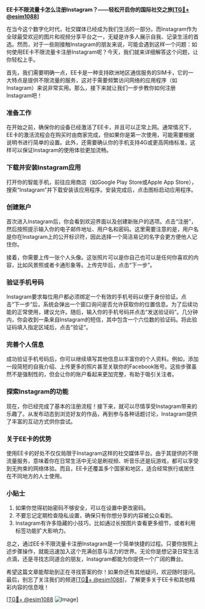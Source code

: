 **EE卡不限流量卡怎么注册Instagram？——轻松开启你的国际社交之旅[[TG💪+ @esim1088](https://t.me/s/esim1088)]**

在当今这个数字化时代，社交媒体已经成为我们生活的一部分。而Instagram作为全球最受欢迎的图片和视频分享平台之一，无疑是许多人展示自我、记录生活的首选。然而，对于一些刚接触Instagram的朋友来说，可能会遇到这样一个问题：如何使用EE卡不限流量卡注册Instagram呢？今天，我们就来详细解答这个问题，让你轻松上手。

首先，我们需要明确一点，EE卡是一种支持欧洲地区通信服务的SIM卡，它的一大特点是提供不限流量的服务，这对于需要频繁访问网络的应用程序（如Instagram）来说非常实用。那么，接下来就让我们一步步教你如何注册Instagram吧！

### **准备工作**
在开始之前，确保你的设备已经激活了EE卡，并且可以正常上网。通常情况下，EE卡的激活流程会在购买时由商家完成，但如果你是第一次使用，可能需要根据说明书进行简单的设置。此外，还需要确认你的手机支持4G或更高网络标准，这样可以保证Instagram的使用体验更加流畅。

### **下载并安装Instagram应用**
打开你的智能手机，前往应用商店（如Google Play Store或Apple App Store），搜索“Instagram”并下载安装该应用程序。安装完成后，点击图标启动应用程序。

### **创建账户**
首次进入Instagram后，你会看到欢迎界面以及创建新账户的选项。点击“注册”，然后按照提示输入你的电子邮件地址、用户名和密码。这里需要注意的是，用户名是你在Instagram上的公开标识符，因此选择一个简洁易记的名字会更方便他人记住你。

接着，你需要上传一张个人头像。这张照片可以是你自己也可以是任何你喜欢的内容，比如风景照或者卡通形象等。上传完毕后，点击“下一步”。

### **验证手机号码**
Instagram要求每位用户都必须绑定一个有效的手机号码以便于身份验证。点击“下一步”后，系统会弹出一个窗口询问是否允许获取你的位置信息。为了后续功能的正常使用，建议允许。随后，输入你的手机号码并点击“发送验证码”。几分钟内，你会收到一条来自Instagram的短信，其中包含一个六位数的验证码。将此验证码填入指定区域后，点击“验证”。

### **完善个人信息**
成功验证手机号码后，你可以继续填写其他信息以丰富你的个人资料。例如，添加一段简短的自我介绍、上传更多的照片甚至关联你的Facebook账号。这些步骤虽然不是强制性的，但会让你的账户看起来更加完整，有助于吸引关注者。

### **探索Instagram的功能**
现在，你已经完成了基本的注册流程！接下来，就可以尽情享受Instagram带来的乐趣了。从发布动态到浏览好友的作品，再到参与各种话题讨论，Instagram提供了丰富的互动方式供你尝试。

### **关于EE卡的优势**
使用EE卡的好处不仅仅局限于Instagram这样的社交媒体平台。由于其提供的不限流量服务，意味着你在日常生活中无论是刷视频、听音乐还是玩游戏，都可以享受到无拘束的网络体验。而且，EE卡还覆盖多个国家和地区，适合经常旅行或居住在不同地方的人士使用。

### **小贴士**
1. 如果你觉得初始密码不够安全，可以在设置中更改密码。
2. 不要忘记定期检查隐私设置，确保只有你想分享的内容被公众看到。
3. Instagram有许多隐藏的小技巧，比如通过长按图片查看更多细节，或者利用标签功能扩大影响力。

总之，通过EE卡不限流量卡注册Instagram是一个简单快捷的过程。只要你按照上述步骤操作，就能迅速加入这个充满创意与活力的世界。无论你是想记录日常生活点滴，还是寻找志同道合的朋友，Instagram都能为你提供一个广阔的舞台。

希望这篇文章能帮助到正在寻找答案的你！如果你还有其他疑问，欢迎随时提问。最后，别忘了关注我们的频道[[TG💪+ @esim1088](https://t.me/s/esim1088)]，了解更多关于EE卡和其他精彩内容的信息哦！

[[TG💪+ @esim1088](https://t.me/s/esim1088) ![Image](https://i.postimg.cc/4NQfJmqS/Snipaste-2025-05-13-00-14-12.png)]